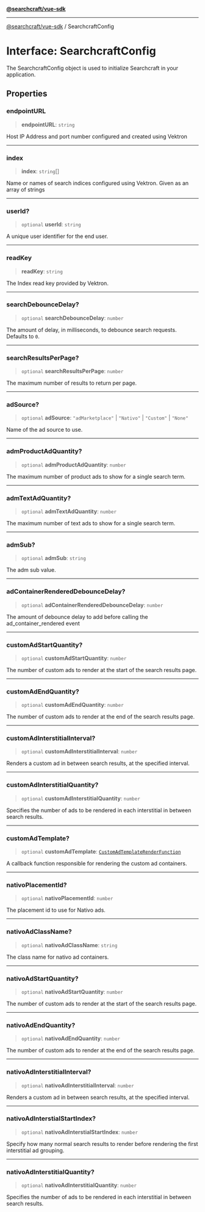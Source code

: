 [**@searchcraft/vue-sdk**](/reference/sdk/js-vue/README.md)

***

[@searchcraft/vue-sdk](/reference/sdk/js-vue/globals.md) / SearchcraftConfig

# Interface: SearchcraftConfig

The SearchcraftConfig object is used to initialize Searchcraft in your application.

## Properties

### endpointURL

> **endpointURL**: `string`

Host IP Address and port number configured and created using Vektron

***

### index

> **index**: `string`[]

Name or names of search indices configured using Vektron. Given as an array of strings

***

### userId?

> `optional` **userId**: `string`

A unique user identifier for the end user.

***

### readKey

> **readKey**: `string`

The Index read key provided by Vektron.

***

### searchDebounceDelay?

> `optional` **searchDebounceDelay**: `number`

The amount of delay, in milliseconds, to debounce search requests. Defaults to `0`.

***

### searchResultsPerPage?

> `optional` **searchResultsPerPage**: `number`

The maximum number of results to return per page.

***

### adSource?

> `optional` **adSource**: `"adMarketplace"` \| `"Nativo"` \| `"Custom"` \| `"None"`

Name of the ad source to use.

***

### admProductAdQuantity?

> `optional` **admProductAdQuantity**: `number`

The maximum number of product ads to show for a single search term.

***

### admTextAdQuantity?

> `optional` **admTextAdQuantity**: `number`

The maximum number of text ads to show for a single search term.

***

### admSub?

> `optional` **admSub**: `string`

The adm sub value.

***

### adContainerRenderedDebounceDelay?

> `optional` **adContainerRenderedDebounceDelay**: `number`

The amount of debounce delay to add before calling the ad_container_rendered event

***

### customAdStartQuantity?

> `optional` **customAdStartQuantity**: `number`

The number of custom ads to render at the start of the search results page.

***

### customAdEndQuantity?

> `optional` **customAdEndQuantity**: `number`

The number of custom ads to render at the end of the search results page.

***

### customAdInterstitialInterval?

> `optional` **customAdInterstitialInterval**: `number`

Renders a custom ad in between search results, at the specified interval.

***

### customAdInterstitialQuantity?

> `optional` **customAdInterstitialQuantity**: `number`

Specifies the number of ads to be rendered in each interstitial in between search results.

***

### customAdTemplate?

> `optional` **customAdTemplate**: [`CustomAdTemplateRenderFunction`](/reference/sdk/js-vue/type-aliases/CustomAdTemplateRenderFunction.md)

A callback function responsible for rendering the custom ad containers.

***

### nativoPlacementId?

> `optional` **nativoPlacementId**: `number`

The placement id to use for Nativo ads.

***

### nativoAdClassName?

> `optional` **nativoAdClassName**: `string`

The class name for nativo ad containers.

***

### nativoAdStartQuantity?

> `optional` **nativoAdStartQuantity**: `number`

The number of custom ads to render at the start of the search results page.

***

### nativoAdEndQuantity?

> `optional` **nativoAdEndQuantity**: `number`

The number of custom ads to render at the end of the search results page.

***

### nativoAdInterstitialInterval?

> `optional` **nativoAdInterstitialInterval**: `number`

Renders a custom ad in between search results, at the specified interval.

***

### nativoAdInterstialStartIndex?

> `optional` **nativoAdInterstialStartIndex**: `number`

Specify how many normal search results to render before rendering the first interstitial ad grouping.

***

### nativoAdInterstitialQuantity?

> `optional` **nativoAdInterstitialQuantity**: `number`

Specifies the number of ads to be rendered in each interstitial in between search results.
